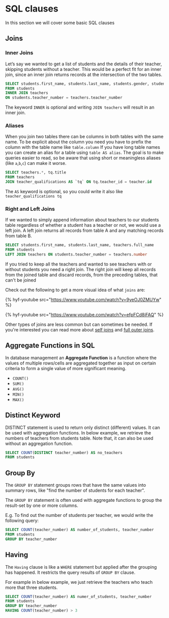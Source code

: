 # SQL clauses

In this section we will cover some basic SQL clauses

## Joins

### Inner Joins

Let’s say we wanted to get a list of students and the details of their teacher, skipping students without a teacher.
This would be a perfect fit for an inner join, since an inner join returns records at the intersection of the two tables.

```sql
SELECT students.first_name, students.last_name, students.gender, students.grade, teachers.full_name
FROM students
INNER JOIN teachers
ON students.teacher_number = teachers.teacher_number
```

The keyword `INNER` is optional and writing `JOIN teachers` will result in an inner join.

### Aliases

When you join two tables there can be columns in both tables with the same name.
To be explicit about the column you need you have to prefix the column with the table name like `table.column`
If you have long table names you can create an alias for a table using `table AS alias`.
The goal is to make queries easier to read, so be aware that using short or meaningless aliases (like `a`,`b`,`c`) can make it worse.

```sql
SELECT teachers.*, tq.title
FROM teachers
JOIN teacher_qualifications AS `tq` ON tq.teacher_id = teacher.id
```

The `AS` keyword is optional, so you could write it also like `teacher_qualifications tq`

### Right and Left Joins

If we wanted to simply append information about teachers to our students table regardless of whether a student has a teacher or not, we would use a left join. A left join returns all records from table A and any matching records from table B.

```sql
SELECT students.first_name, students.last_name, teachers.full_name
FROM students
LEFT JOIN teachers ON students.teacher_number = teachers.number
```

If you tried to keep all the teachers and wanted to see teachers with or without students you need a right join.
The right join will keep all records from the joined table and discard records, from the preceding tables, that can't be joined

Check out the following to get a more visual idea of what `joins` are:

{% hyf-youtube src="https://www.youtube.com/watch?v=9yeOJ0ZMUYw" %}

{% hyf-youtube src="https://www.youtube.com/watch?v=efpFCd8iFAQ" %}

Other types of joins are less common but can sometimes be needed.
If you're interested you can read more about [self joins](https://www.w3schools.com/sql/sql_join_self.asp) and [full outer joins](https://www.w3schools.com/sql/sql_join_full.asp).

## Aggregate Functions in SQL

In database management an **Aggregate Function** is a function where the values of multiple rows/cells are aggregated together as input on certain criteria to form a single value of more significant meaning.

- `COUNT()`
- `SUM()`
- `AVG()`
- `MIN()`
- `MAX()`

## Distinct Keyword

DISTINCT statement is used to return only distinct (different) values. It can be used with aggregation functions. In below example, we retrieve the numbers of teachers from students table. Note that, it can also be used without an aggregation function.

```sql
SELECT COUNT(DISTINCT teacher_number) AS no_teachers
FROM students
```

## Group By

The `GROUP BY` statement groups rows that have the same values into summary rows, like "find the number of students for each teacher".

The `GROUP BY` statement is often used with aggregate functions to group the result-set by one or more columns.

E.g. To find out the number of students per teacher, we would write the following query:
```sql
SELECT COUNT(teacher_number) AS number_of_students, teacher_number
FROM students
GROUP BY teacher_number
```

## Having

The `Having` clause is like a `WHERE` statement but applied after the grouping has happened. It restricts the query results of `GROUP BY` clause.

For example in below example, we just retrieve the teachers who teach more that three students.

```sql
SELECT COUNT(teacher_number) AS numer_of_students, teacher_number
FROM students
GROUP BY teacher_number
HAVING COUNT(teacher_number) > 3
```
